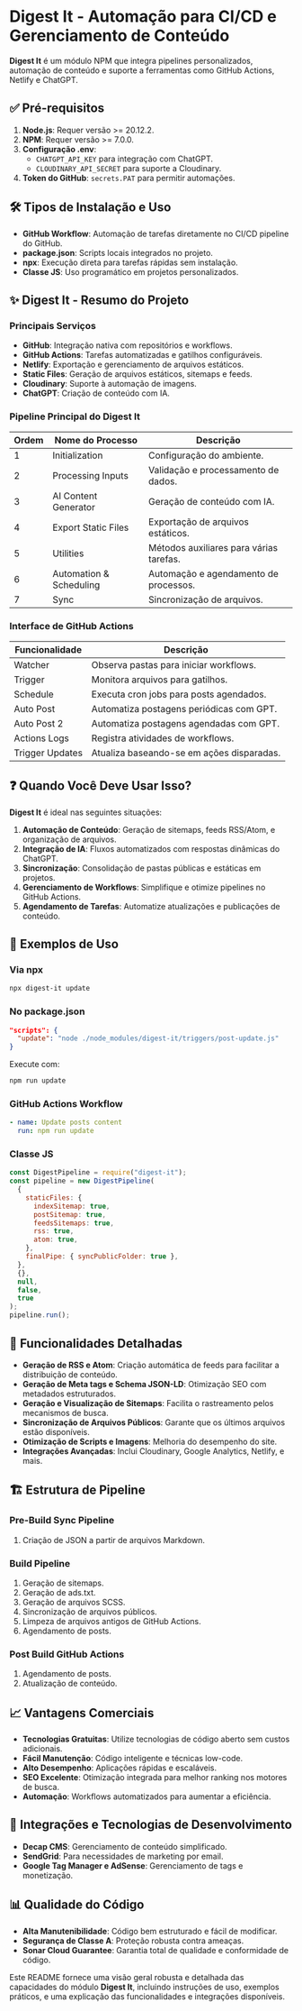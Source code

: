 # Digest It - Automação para CI/CD e Gerenciamento de Conteúdo

**Digest It** é um módulo NPM que integra pipelines personalizados, automação de conteúdo e suporte a ferramentas como GitHub Actions, Netlify e ChatGPT.

## ✅ Pré-requisitos

1. **Node.js**: Requer versão >= 20.12.2.
2. **NPM**: Requer versão >= 7.0.0.
3. **Configuração .env**:
   - `CHATGPT_API_KEY` para integração com ChatGPT.
   - `CLOUDINARY_API_SECRET` para suporte a Cloudinary.
4. **Token do GitHub**: `secrets.PAT` para permitir automações.

## 🛠️ Tipos de Instalação e Uso

- **GitHub Workflow**: Automação de tarefas diretamente no CI/CD pipeline do GitHub.
- **package.json**: Scripts locais integrados no projeto.
- **npx**: Execução direta para tarefas rápidas sem instalação.
- **Classe JS**: Uso programático em projetos personalizados.  


## ✨ Digest It - Resumo do Projeto

### **Principais Serviços**

- **GitHub**: Integração nativa com repositórios e workflows.
- **GitHub Actions**: Tarefas automatizadas e gatilhos configuráveis.
- **Netlify**: Exportação e gerenciamento de arquivos estáticos.
- **Static Files**: Geração de arquivos estáticos, sitemaps e feeds.
- **Cloudinary**: Suporte à automação de imagens.
- **ChatGPT**: Criação de conteúdo com IA.

### **Pipeline Principal do Digest It**

| Ordem | Nome do Processo        | Descrição                               |
| ----- | ----------------------- | --------------------------------------- |
| 1     | Initialization          | Configuração do ambiente.               |
| 2     | Processing Inputs       | Validação e processamento de dados.     |
| 3     | AI Content Generator    | Geração de conteúdo com IA.             |
| 4     | Export Static Files     | Exportação de arquivos estáticos.       |
| 5     | Utilities               | Métodos auxiliares para várias tarefas. |
| 6     | Automation & Scheduling | Automação e agendamento de processos.   |
| 7     | Sync                    | Sincronização de arquivos.              |

### **Interface de GitHub Actions**

| Funcionalidade  | Descrição                                 |
| --------------- | ----------------------------------------- |
| Watcher         | Observa pastas para iniciar workflows.    |
| Trigger         | Monitora arquivos para gatilhos.          |
| Schedule        | Executa cron jobs para posts agendados.   |
| Auto Post       | Automatiza postagens periódicas com GPT.  |
| Auto Post 2     | Automatiza postagens agendadas com GPT.   |
| Actions Logs    | Registra atividades de workflows.         |
| Trigger Updates | Atualiza baseando-se em ações disparadas. |

## ❓ Quando Você Deve Usar Isso?

**Digest It** é ideal nas seguintes situações:

1. **Automação de Conteúdo**: Geração de sitemaps, feeds RSS/Atom, e organização de arquivos.
2. **Integração de IA**: Fluxos automatizados com respostas dinâmicas do ChatGPT.
3. **Sincronização**: Consolidação de pastas públicas e estáticas em projetos.
4. **Gerenciamento de Workflows**: Simplifique e otimize pipelines no GitHub Actions.
5. **Agendamento de Tarefas**: Automatize atualizações e publicações de conteúdo.

## 📜 Exemplos de Uso

### **Via npx**

```bash
npx digest-it update
```

### **No package.json**

```json
"scripts": {
  "update": "node ./node_modules/digest-it/triggers/post-update.js"
}
```

Execute com:

```bash
npm run update
```

### **GitHub Actions Workflow**

```yaml
- name: Update posts content
  run: npm run update
```

### **Classe JS**

```javascript
const DigestPipeline = require("digest-it");
const pipeline = new DigestPipeline(
  {
    staticFiles: {
      indexSitemap: true,
      postSitemap: true,
      feedsSitemaps: true,
      rss: true,
      atom: true,
    },
    finalPipe: { syncPublicFolder: true },
  },
  {},
  null,
  false,
  true
);
pipeline.run();
```

## 🚀 Funcionalidades Detalhadas

- **Geração de RSS e Atom**: Criação automática de feeds para facilitar a distribuição de conteúdo.
- **Geração de Meta tags e Schema JSON-LD**: Otimização SEO com metadados estruturados.
- **Geração e Visualização de Sitemaps**: Facilita o rastreamento pelos mecanismos de busca.
- **Sincronização de Arquivos Públicos**: Garante que os últimos arquivos estão disponíveis.
- **Otimização de Scripts e Imagens**: Melhoria do desempenho do site.
- **Integrações Avançadas**: Inclui Cloudinary, Google Analytics, Netlify, e mais.  


## 🏗️ Estrutura de Pipeline

### **Pre-Build Sync Pipeline**

1. Criação de JSON a partir de arquivos Markdown.

### **Build Pipeline**

1. Geração de sitemaps.
2. Geração de ads.txt.
3. Geração de arquivos SCSS.
4. Sincronização de arquivos públicos.
5. Limpeza de arquivos antigos de GitHub Actions.
6. Agendamento de posts.

### **Post Build GitHub Actions**

1. Agendamento de posts.
2. Atualização de conteúdo.

## 📈 Vantagens Comerciais

- **Tecnologias Gratuitas**: Utilize tecnologias de código aberto sem custos adicionais.
- **Fácil Manutenção**: Código inteligente e técnicas low-code.
- **Alto Desempenho**: Aplicações rápidas e escaláveis.
- **SEO Excelente**: Otimização integrada para melhor ranking nos motores de busca.
- **Automação**: Workflows automatizados para aumentar a eficiência.  


## 🔌 Integrações e Tecnologias de Desenvolvimento

- **Decap CMS**: Gerenciamento de conteúdo simplificado.
- **SendGrid**: Para necessidades de marketing por email.
- **Google Tag Manager e AdSense**: Gerenciamento de tags e monetização.  


## 📊 Qualidade do Código

- **Alta Manutenibilidade**: Código bem estruturado e fácil de modificar.
- **Segurança de Classe A**: Proteção robusta contra ameaças.
- **Sonar Cloud Guarantee**: Garantia total de qualidade e conformidade de código.  


Este README fornece uma visão geral robusta e detalhada das capacidades do módulo **Digest It**, incluindo instruções de uso, exemplos práticos, e uma explicação das funcionalidades e integrações disponíveis.

